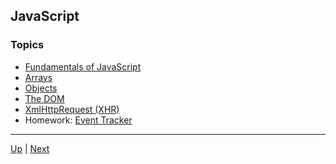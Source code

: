 ## JavaScript

### Topics
*  [Fundamentals of JavaScript](fundamentals/README.md) 
*  [Arrays](arrays/README.md) 
*  [Objects](objects/README.md) 
*  [The DOM](dom/README.md) 
*  [XmlHttpRequest (XHR)](xhr/README.md) 
* Homework:  [Event Tracker](eventTracker/README.md) 

<hr>

[Up](../README.md) | [Next](fundamentals/README.md)

